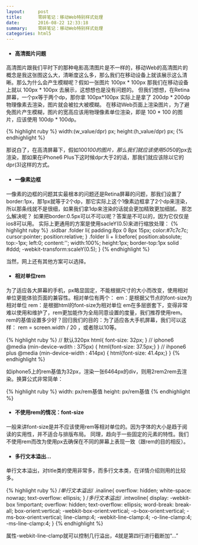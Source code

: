 ```yaml
---
layout:     post
title:      零碎笔记：移动Web特别样式处理
date:       2016-08-22 12:33:18
summary:    零碎笔记：移动Web特别样式处理
categories: html5
---
```


* #### 高清图片问题
高清图片跟我们平时下的那种电影高清图片是不一样的，移动Web的高清图片的概念是我这张图这么大，清晰度这么多，那么我们在移动设备上就该展示这么清晰。那么为什么会产生模糊呢？假如一张图片 100px * 100px 那我们在移动设备上就以 100px * 100px 去展示，这想想也是没有问题的。
但我们想想，在Retina屏幕，一个px等于两个dp，那你拿 100px*100px 实际上是拿了 200dp * 200dp 物理像素去渲染，图片就会被拉大被模糊。
在移动Web页面上渲染图片，为了避免图片产生模糊，图片的宽高应该用物理像素单位渲染，即是 100 * 100 的图片，应该使用 100dp * 100dp。

{% highlight ruby %}
width:(w_value/dpr) px;
height:(h_value/dpr) px;
{% endhighlight %}

那说白了，在高清屏幕下，假如100*100的图片，那么我们就应该使用50*50的px去渲染，那如果在iPhone6 Plus下这时候dpr大于2的话，那我们就应该除以它的dpr(3)这样的方式。


* #### 一像素边框

一像素的边框的问题其实最根本的问题还是Retina屏幕的问题，那我们设置了border:1px，那1px就等于2个dp，那它实际上这个1像素边框拿了2个dp来渲染，所以那条线就不是很细，如果我们拿1dp来渲染的话就会更加精致更加细腻。
那怎么解决呢？
如果把border:0.5px可以不可以呢？答案是不可以的，因为它仅仅是ios8可以用。
实际上更通用的方案是使用sacleY(0.5)来进行缩放处理：
{% highlight ruby %}
.sidbar .folder li{ 
  padding:8px 0 8px 15px; 
  color:#7c7c7c; 
  cursor:pointer; 
  position:relative; 
} 
.folder li + li:before{ 
  position:absolute; 
  top:-1px; 
  left:0; 
  content:'';
  width:100%; 
  height:1px; 
  border-top:1px solid #ddd; 
  -webkit-transform:scaleY(0.5); 
}
{% endhighlight %}


当然，网上还有其他方案可以选择。


* #### 相对单位rem

为了适应各大屏幕的手机，px略显固定，不能根据尺寸的大小而改变，使用相对单位更能体验页面的兼容性。相对单位有两个：
em：是根据父节点的font-size为相对单位
rem：是根据html的font-size为相对单位
em在多层嵌套下，变得非常难以使用和维护了，rem更加能作为全局同意设置的度量，我们推荐使用rem。
rem的基值设置多少好？回归我们的目的：为了适应各大手机屏幕，我们可以这样： rem = screen.width / 20 ，或者除以10等。

{% highlight ruby %}
// 默认320px 
html{ font-size: 32px; } 
// iphone6 
@media (min-device-wdith : 375px) { 
html{font-size: 37.5px;} 
} 
// ihpone6 plus 
@media (min-device-width : 414px) {
html{font-size: 41.4px;} 
}
{% endhighlight %}

如iphone5上的rem基值为32px，渲染一张6464px的div，则用2rem2rem去渲染。换算公式非常简单：

{% highlight ruby %}
width: px/rem基值
height: px/rem基值
{% endhighlight %}


* #### 不使用rem的情况：font-size

一般来讲font-size是并不应该使用rem等相对单位的。因为字体的大小是趋于阅读的实用性，并不适合与排版布局。
同理，趋向于一些固定的元素的特性。我们不使用rem而改为使用px去确保在不同的屏幕上表现一致（跟rem的目的相反）。

* #### 多行文本溢出…

单行文本溢出，对title类的使用非常多，而多行文本类，在详情介绍则用的比较多。

{% highlight ruby %}
/*单行文本溢出*/ 
.inaline{ 
  overflow: hidden; 
  white-space: nowrap; 
  text-overflow: ellipsis; 
} 
/*多行文本溢出*/ 
.intwoline{ 
  display: -webkit-box !important; 
  overflow: hidden; 
  text-overflow: ellipsis; 
  word-break: break-all; 
  box-orient:vertical; 
  -webkit-box-orient:vertical; 
  -o-box-orient:vertical; 
  -ms-box-orient:vertical; 
  line-clamp:4; 
  -webkit-line-clamp:4; 
  -o-line-clamp:4; 
  -ms-line-clamp:4; 
}
{% endhighlight %}


属性-webkit-line-clamp就可以控制几行溢出，4就是第四行进行截断加“…”












